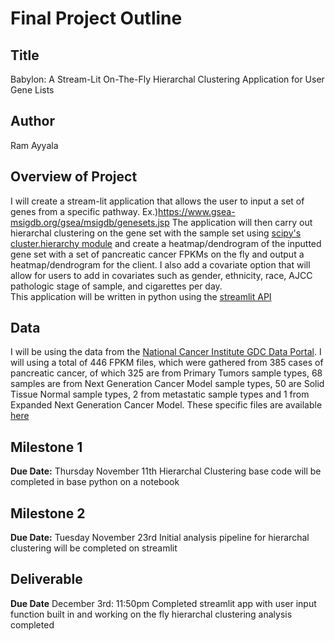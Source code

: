 # Final Project Outline
## Title
Babylon: A Stream-Lit On-The-Fly Hierarchal Clustering Application for User Gene Lists
## Author
Ram Ayyala 
## Overview of Project
I will create a stream-lit application that allows the user to input a set of genes from a specific pathway.
  Ex.)https://www.gsea-msigdb.org/gsea/msigdb/genesets.jsp
The application will then carry out hierarchal clustering on the gene set with the sample set using [scipy's cluster.hierarchy module](https://docs.scipy.org/doc/scipy/reference/cluster.hierarchy.html) and create a heatmap/dendrogram of the inputted gene set with a set of pancreatic cancer FPKMs on the fly and output a heatmap/dendrogram for the client. I also add a covariate option that will allow for users to add in covariates such as gender, ethnicity, race, AJCC pathologic stage of sample, and cigarettes per day.  
This application will be written in python using the [streamlit API](https://streamlit.io/) 
## Data
I will be using the data from the [National Cancer Institute GDC Data Portal](https://portal.gdc.cancer.gov/). I will using a total of 446 FPKM files, which were gathered from 385 cases of pancreatic cancer, of which 325 are from Primary Tumors sample types, 68 samples are from Next Generation Cancer Model sample types, 50 are Solid Tissue Normal sample types, 2 from metastatic sample types and 1 from Expanded Next Generation Cancer Model. These specific files are available [here](https://portal.gdc.cancer.gov/)
## Milestone 1
**Due Date:** Thursday November 11th
Hierarchal Clustering base code will be completed in base python on a notebook
## Milestone 2
**Due Date:** Tuesday November 23rd
Initial analysis pipeline for hierarchal clustering will be completed on streamlit 
## Deliverable
**Due Date** December 3rd: 11:50pm
Completed streamlit app with user input function built in and working on the fly hierarchal clustering analysis completed 
 
